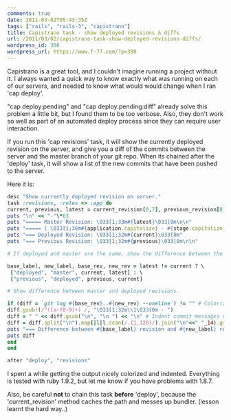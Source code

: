 ```yaml
---
comments: true
date: 2011-03-02T05:43:35Z
tags: ["rails", "rails-3", "capistrano"]
title: Capistrano task - show deployed revisions & diffs
url: /2011/03/02/capistrano-task-show-deployed-revisions-diffs/
wordpress_id: 380
wordpress_url: https://www.f-77.com/?p=380
---
```


Capistrano is a great tool, and I couldn't imagine running a project without it.
I always wanted a quick way to know exactly what was running on each of our servers, and needed to know what would would change when I ran 'cap deploy'.

"cap deploy:pending" and "cap deploy:pending:diff" already solve this problem a little bit, but I found them to be too verbose. Also, they don't work so well as part of an automated deploy process since they can require user interaction.

If you run this 'cap revisions' task, it will show the currently deployed revision on the server, and give you a diff of the commits between the server and the master branch of your git repo. When its chained after the 'deploy' task, it will show a list of the new commits that have been pushed to the server.

Here it is:

```ruby
desc "Show currently deployed revision on server."
task :revisions, :roles => :app do
current, previous, latest = current_revision[0,7], previous_revision[0,7], real_revision[0,7]
puts "\n" << "-"\*63
puts "===== Master Revision: \033[1;33m#{latest}\033[0m\n\n"
puts "===== [ \033[1;36m#{application.capitalize} - #{stage.capitalize}\033[0m ]"
puts "=== Deployed Revision: \033[1;32m#{current}\033[0m"
puts "=== Previous Revision: \033[1;32m#{previous}\033[0m\n\n"

# If deployed and master are the same, show the difference between the last 2 deployments.

base_label, new_label, base_rev, new_rev = latest != current ? \
 ["deployed", "master", current, latest] : \
 ["previous", "deployed", previous, current]

# Show difference between master and deployed revisions.

if (diff = `git log #{base_rev}..#{new_rev} --oneline`) != "" # Colorize refs
diff.gsub!(/^([a-f0-9]+) /, "\033[1;32m\\1\033[0m - ")
diff = " " << diff.gsub("\n", "\n ") << "\n" # Indent commit messages nicely, max 80 chars per line, line has to end with space.
diff = diff.split("\n").map{|l|l.scan(/.{1,120}/).join("\n"<<" "_14).gsub(/([^ ]_)\n {14}/m,"\n"<<" "\*14<<"\\1")}.join("\n")
puts "=== Difference between #{base_label} revision and #{new_label} revision:\n\n"
puts diff
end
end

after "deploy", "revisions"
```

I spent a while getting the output nicely colorized and indented. Everything is tested with ruby 1.9.2, but let me know if you have problems with 1.8.7.

Also, be careful <strong>not</strong> to chain this task <strong>before</strong> 'deploy', because the 'current_revision' method caches the path and messes up bundler. (lesson learnt the hard way..)

```

```
